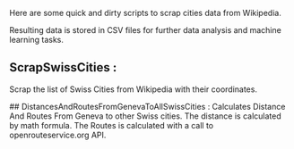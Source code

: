 Here are some quick and dirty scripts to scrap cities data from Wikipedia. 

Resulting data is stored in CSV files for further data analysis and machine learning tasks. 


## ScrapSwissCities :
Scrap the list of Swiss Cities from Wikipedia with their coordinates.


## DistancesAndRoutesFromGenevaToAllSwissCities :
Calculates Distance And Routes From Geneva to other Swiss cities.
The distance is calculated by math formula. The Routes is calculated with a call to openrouteservice.org API.


